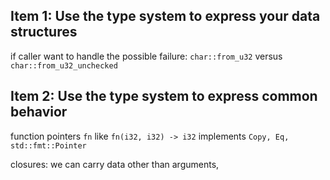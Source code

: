 ## Item 1: Use the type system to express your data structures

if caller want to handle the possible failure: `char::from_u32` versus `char::from_u32_unchecked`

## Item 2: Use the type system to express common behavior

function pointers `fn` like `fn(i32, i32) -> i32` implements `Copy, Eq, std::fmt::Pointer`

closures: we can carry data other than arguments,
